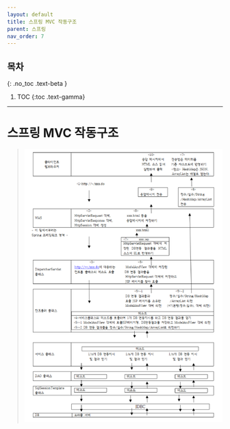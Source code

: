 ```yaml
---
layout: default
title: 스프링 MVC 작동구조
parent: 스프링
nav_order: 7
---
```


## 목차
{: .no_toc .text-beta }

1. TOC
{:toc .text-gamma}
---

# **스프링 MVC 작동구조**
> ![](../../assets/images/springCoreBasic/springMVCstructure.png)